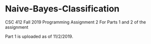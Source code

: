 # Naive-Bayes-Classification
CSC 412 Fall 2019 Programming Assignment 2
For Parts 1 and 2 of the assignment

Part 1 is uploaded as of 11/2/2019.
